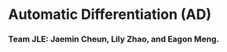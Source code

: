 Automatic Differentiation (AD)
===================

### Team JLE: Jaemin Cheun, Lily Zhao, and Eagon Meng.

